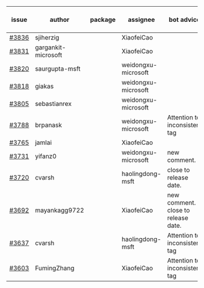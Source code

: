 | issue | author | package | assignee | bot advice | created date of issue | target release date | date from target |
| ------ | ------ | ------ | ------ | ------ | ------ | ------ | :-----: |
| [#3836](https://github.com/Azure/sdk-release-request/issues/3836) | sjiherzig |  | XiaofeiCao |  | 02-23 | 03-24 |  |
| [#3831](https://github.com/Azure/sdk-release-request/issues/3831) | gargankit-microsoft |  | XiaofeiCao |  | 02-21 | 03-24 |  |
| [#3820](https://github.com/Azure/sdk-release-request/issues/3820) | saurgupta-msft |  | weidongxu-microsoft |  | 02-16 | 03-24 |  |
| [#3818](https://github.com/Azure/sdk-release-request/issues/3818) | giakas |  | weidongxu-microsoft |  | 02-16 | 03-24 |  |
| [#3805](https://github.com/Azure/sdk-release-request/issues/3805) | sebastianrex |  | weidongxu-microsoft |  | 02-15 | 03-24 |  |
| [#3788](https://github.com/Azure/sdk-release-request/issues/3788) | brpanask |  | weidongxu-microsoft | Attention to inconsistent tag | 02-14 | 03-24 |  |
| [#3765](https://github.com/Azure/sdk-release-request/issues/3765) | jamlai |  | XiaofeiCao |  | 02-10 | 03-24 |  |
| [#3731](https://github.com/Azure/sdk-release-request/issues/3731) | yifanz0 |  | weidongxu-microsoft | new comment. | 02-01 | 03-07 |  |
| [#3720](https://github.com/Azure/sdk-release-request/issues/3720) | cvarsh |  | haolingdong-msft | close to release date.  | 02-01 | 02-24 | 0 |
| [#3692](https://github.com/Azure/sdk-release-request/issues/3692) | mayankagg9722 |  | XiaofeiCao | new comment. close to release date.  | 01-24 | 02-24 | 0 |
| [#3637](https://github.com/Azure/sdk-release-request/issues/3637) | cvarsh |  | haolingdong-msft | Attention to inconsistent tag | 01-11 | 01-27 |  |
| [#3603](https://github.com/Azure/sdk-release-request/issues/3603) | FumingZhang |  | XiaofeiCao | Attention to inconsistent tag | 12-28 | 01-27 |  |
